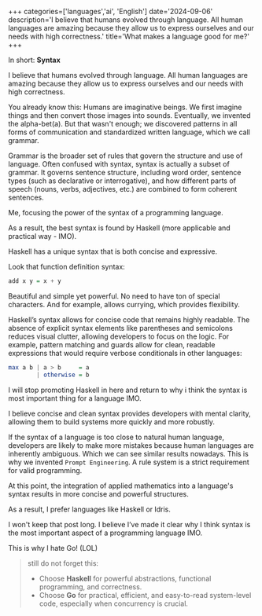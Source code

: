 +++
categories=['languages','ai', 'English']
date='2024-09-06'
description='I believe that humans evolved through language. All human languages are amazing because they allow us to express ourselves and our needs with high correctness.'
title='What makes a language good for me?'
+++

In short: **Syntax**

I believe that humans evolved through language. All human languages are amazing because they allow us to express ourselves and our needs with high correctness.
<!--more-->

You already know this: Humans are imaginative beings. We first imagine things and then convert those images into sounds. Eventually, we invented the alpha-bet(a). But that wasn't enough; we discovered patterns in all forms of communication and standardized written language, which we call grammar.

Grammar is the broader set of rules that govern the structure and use of language. Often confused with syntax, syntax is actually a subset of grammar. It governs sentence structure, including word order, sentence types (such as declarative or interrogative), and how different parts of speech (nouns, verbs, adjectives, etc.) are combined to form coherent sentences.

Me, focusing the power of the syntax of a programming language. 

As a result, the best syntax is found by Haskell (more applicable and practical way - IMO). 

Haskell has a unique syntax that is both concise and expressive.

Look that function definition syntax: 

```haskell
add x y = x + y
```

Beautiful and simple yet powerful. No need to have ton of special characters. And for example,  allows currying, which provides flexibility. 

Haskell’s syntax allows for concise code that remains highly readable. The absence of explicit syntax elements like parentheses and semicolons reduces visual clutter, allowing developers to focus on the logic. For example, pattern matching and guards allow for clean, readable expressions that would require verbose conditionals in other languages:

```haskell
max a b | a > b     = a
        | otherwise = b
```

I will stop promoting Haskell in here and return to why i think the syntax is most important thing for a language IMO. 

I believe concise and clean syntax provides developers with mental clarity, allowing them to build systems more quickly and more robustly.

If the syntax of a language is too close to natural human language, developers are likely to make more mistakes because human languages are inherently ambiguous.  Which we can see similar results nowadays. This is why we invented `Prompt Engineering`. A rule system is a strict requirement for valid programming. 

At this point, the integration of applied mathematics into a language's syntax results in more concise and powerful structures.

As a result, I prefer languages like Haskell or Idris.

I won't keep that post long. I believe I’ve made it clear why I think syntax is the most important aspect of a programming language IMO.

This is why I hate Go! (LOL)

> still do not forget this: 
> - Choose **Haskell** for powerful abstractions, functional programming, and correctness.
> - Choose **Go** for practical, efficient, and easy-to-read system-level code, especially when concurrency is crucial.

